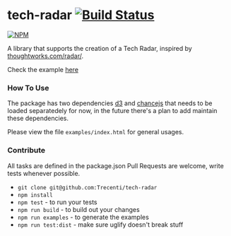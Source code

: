 # tech-radar [![Build Status](https://snap-ci.com/Trecenti/tech-radar/branch/master/build_image)](https://snap-ci.com/Trecenti/tech-radar/branch/master)
[![NPM](https://nodei.co/npm/tech-radar.png)](https://nodei.co/npm/tech-radar/)


A library that supports the creation of a Tech Radar, inspired by [thoughtworks.com/radar/](http://thoughtworks.com/radar/).

Check the example [here](http://brunotrecenti.com/tech-radar/)

### How To Use

The package has two dependencies [d3](http://d3js.org/) and [chancejs](http://chancejs.com/) that needs to be loaded separatedely for now, in the future there's a plan to add maintain these dependencies.

Please view the file `examples/index.html` for general usages.

### Contribute

All tasks are defined in the package.json
Pull Requests are welcome, write tests whenever possible.

- `git clone git@github.com:Trecenti/tech-radar`
- `npm install`
- `npm test` - to run your tests
- `npm run build` - to build out your changes
- `npm run examples` - to generate the examples
- `npm run test:dist` - make sure uglify doesn't break stuff
